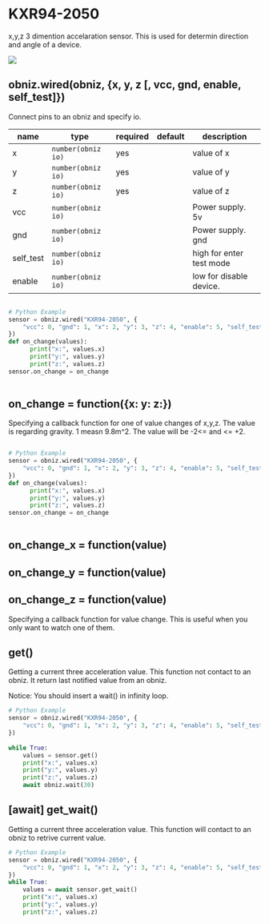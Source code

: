 # KXR94-2050

x,y,z 3 dimention accelaration sensor.
This is used for determin direction and angle of a device.

![](./image.jpg)


## obniz.wired(obniz, {x, y, z [, vcc, gnd, enable, self_test]})

Connect pins to an obniz and specify io.

name | type | required | default | description
--- | --- | --- | --- | ---
x | `number(obniz io)` | yes | &nbsp; | value of x
y | `number(obniz io)` | yes | &nbsp; | value of y
z | `number(obniz io)` | yes | &nbsp; | value of z
vcc | `number(obniz io)` | &nbsp; | &nbsp; | Power supply. 5v
gnd | `number(obniz io)` | &nbsp; | &nbsp; | Power supply. gnd
self_test | `number(obniz io)` | &nbsp; | &nbsp; | high for enter test mode
enable | `number(obniz io)` | &nbsp; | &nbsp; | low for disable device.

```Python

# Python Example
sensor = obniz.wired("KXR94-2050", {
    "vcc": 0, "gnd": 1, "x": 2, "y": 3, "z": 4, "enable": 5, "self_test": 6
})
def on_change(values):
      print("x:", values.x)
      print("y:", values.y)
      print("z:", values.z)    
sensor.on_change = on_change
   
```

## on_change = function({x: y: z:})

Specifying a callback function for one of value changes of x,y,z.
The value is regarding gravity. 1 measn 9.8m^2. The value will be -2<= and <= +2.

```Python

# Python Example
sensor = obniz.wired("KXR94-2050", {
    "vcc": 0, "gnd": 1, "x": 2, "y": 3, "z": 4, "enable": 5, "self_test": 6
})
def on_change(values):
      print("x:", values.x)
      print("y:", values.y)
      print("z:", values.z)    
sensor.on_change = on_change
   
```

## on_change_x = function(value)

## on_change_y = function(value)

## on_change_z = function(value)

Specifying a callback function for value change.
This is useful when you only want to watch one of them.

## get()

Getting a current three acceleration value.
This function not contact to an obniz. It return last notified value from an obniz.

Notice: You should insert a wait() in infinity loop.


```Python
# Python Example
sensor = obniz.wired("KXR94-2050", {
    "vcc": 0, "gnd": 1, "x": 2, "y": 3, "z": 4, "enable": 5, "self_test": 6
})
  
while True:
    values = sensor.get()
    print("x:", values.x)
    print("y:", values.y)
    print("z:", values.z)
    await obniz.wait(30)
```


## [await] get_wait()

Getting a current three acceleration value.
This function will contact to an obniz to retrive current value.

```Python
# Python Example
sensor = obniz.wired("KXR94-2050", {
    "vcc": 0, "gnd": 1, "x": 2, "y": 3, "z": 4, "enable": 5, "self_test": 6
})
while True:
    values = await sensor.get_wait()
    print("x:", values.x)
    print("y:", values.y)
    print("z:", values.z)

```